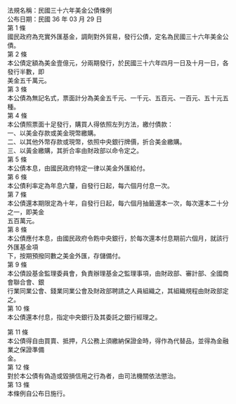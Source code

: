 法規名稱：民國三十六年美金公債條例  
公布日期：民國 36 年 03 月 29 日  
第 1 條  
國民政府為充實外匯基金，調劑對外貿易，發行公債，定名為民國三十六年美金公債。  
第 2 條  
本公債定額為美金壹億元，分兩期發行，於民國三十六年四月一日及十月一日，各發行半數，即  
美金五千萬元。  
第 3 條  
本公債為無記名式，票面計分為美金五千元、一千元、五百元、一百元、五十元五種。  
第 4 條  
本公債照票面十足發行，購買人得依照左列方法，繳付債款：  
一、以美金存款或美金現幣繳購。  
二、以其他外幣存款或現幣，依照中央銀行牌價，折合美金繳購。  
三、以黃金繳購，其折合率由財政部以命令定之。  
第 5 條  
本公債本息，由國民政府特定一律以美金外匯給付。  
第 6 條  
本公債利率定為年息六釐，自發行日起，每六個月付息一次。  
第 7 條  
本公債還本期限定為十年，自發行日起，每六個月抽籤還本一次，每次還本二十分之一，即美金  
五百萬元。  
第 8 條  
本公債應付本息，由國民政府令飭中央銀行，於每次還本付息期前六個月，就該行外匯基金項  
下，按期預撥同數之美金外匯，存儲備付。  
第 9 條  
本公債設基金監理委員會，負責辦理基金之監理事項，由財政部、審計部、全國商會聯合會、銀  
行業同業公會、錢業同業公會及財政部聘請之人員組織之，其組織規程由財政部定之。  
第 10 條  
本公債還本付息，指定中央銀行及其委託之銀行經理之。  


第 11 條  
本公債得自由買賣、抵押，凡公務上須繳納保證金時，得作為代替品，並得為金融業之保證準備  
金。  
第 12 條  
對於本公債有偽造或毀損信用之行為者，由司法機關依法懲治。  
第 13 條  
本條例自公布日施行。  


